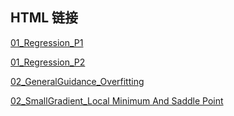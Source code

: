 ## HTML 链接

[01_Regression_P1](https://unclestrong.github.io/DeepLearning_LHY21_Notes/Notes_html/01_Regression_P1.html)

[01_Regression_P2](https://unclestrong.github.io/DeepLearning_LHY21_Notes/Notes_html/01_Regression_P2.html)

[02_GeneralGuidance_Overfitting](https://unclestrong.github.io/DeepLearning_LHY21_Notes/Notes_html/02_GeneralGuidance.html)

[02_SmallGradient_Local Minimum And Saddle Point](https://unclestrong.github.io/DeepLearning_LHY21_Notes/Notes_html/02_SmallGradient_Local%20Minimum%20And%20Saddle%20Point.html)

